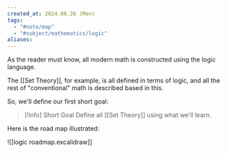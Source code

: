 ```yaml
---
created_at: 2024.08.26 (Mon)
tags:
  - "#note/map"
  - "#subject/mathematics/logic"
aliases:
---
```

As the reader must know, all modern math is constructed using the logic language.

The [[Set Theory]], for example, is all defined in terms of logic, and all the rest of "conventional" math is described based in this.

So, we'll define our first short goal:

> [!info] Short Goal
> Define all [[Set Theory]] using what we'll learn.

Here is the road map illustrated:

![[logic roadmap.excalidraw]]
